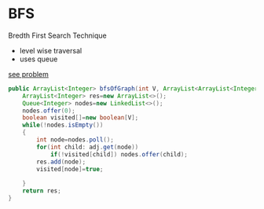 # BFS

Bredth First Search Technique

- level wise traversal
- uses queue

[see problem]( https://bit.ly/3bn84K8)

```java
public ArrayList<Integer> bfsOfGraph(int V, ArrayList<ArrayList<Integer>> adj) {
    ArrayList<Integer> res=new ArrayList<>();
    Queue<Integer> nodes=new LinkedList<>();
    nodes.offer(0);
    boolean visited[]=new boolean[V];
    while(!nodes.isEmpty())
    {
        int node=nodes.poll();
        for(int child: adj.get(node)) 
            if(!visited[child]) nodes.offer(child);
        res.add(node);
        visited[node]=true;
        
    }
    return res;
}
```
